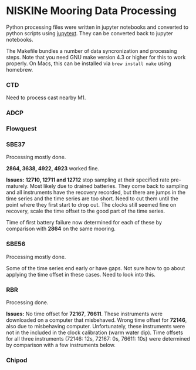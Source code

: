 NISKINe Mooring Data Processing
===============================

Python processing files were written in jupyter notebooks and converted to python scripts using [jupytext](https://jupytext.readthedocs.io/en/latest/). They can be converted back to jupyter notebooks.

The Makefile bundles a number of data syncronization and processing steps. Note that you need GNU make version 4.3 or higher for this to work properly. On Macs, this can be installed via `brew install make` using homebrew.

### CTD
Need to process cast nearby M1.


### ADCP


### Flowquest


### SBE37
Processing mostly done.

**2864, 3638, 4922, 4923** worked fine.

**Issues:** **12710, 12711 and 12712** stop sampling at their specified rate pre-maturely. Most likely due to drained batteries. They come back to sampling and all instruments have the recovery recorded, but there are jumps in the time series and the time series are too short. Need to cut them until the point where they first start to drop out. The clocks still seemed fine on recovery, scale the time offset to the good part of the time series.

Time of first battery failure now determined for each of these by comparison with **2864** on the same mooring.


### SBE56
Processing mostly done.

Some of the time series end early or have gaps. Not sure how to go about applying the time offset in these cases. Need to look into this.


### RBR
Processing done.

**Issues:** No time offset for **72167**, **76611**. These instruments were downloaded on a computer that misbehaved. Wrong time offset for **72146**, also due to misbehaving computer. Unfortunately, these instruments were not in the included in the clock calibration (warm water dip).
Time offsets for all three instruments (72146: 12s, 72167: 0s, 76611: 10s) were determined by comparison with a few instruments below.


### Chipod
